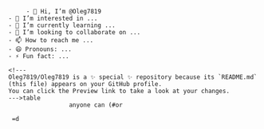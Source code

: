    
    
         - 👋 Hi, I’m @Oleg7819
    - 👀 I’m interested in ...
    - 🌱 I’m currently learning ...
    - 💞️ I’m looking to collaborate on ...
    - 📫 How to reach me ...
    - 😄 Pronouns: ...
    - ⚡ Fun fact: ...
    
    <!---
    Oleg7819/Oleg7819 is a ✨ special ✨ repository because its `README.md` (this file) appears on your GitHub profile.
    You can click the Preview link to take a look at your changes.
    --->table
                     anyone can (#or 
    
     =d 
    